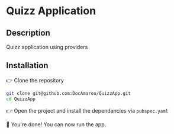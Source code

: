 # Quizz Application

## Description

Quizz application using providers

## Installation

👉 Clone the repository

```bash
git clone git@github.com:DocAmaroo/QuizzApp.git
cd QuizzApp
```

👉 Open the project and install the dependancies via `pubspec.yaml`

🎉 You're done! You can now run the app.
